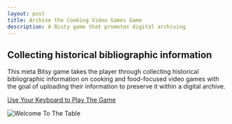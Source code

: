 ```yaml
---
layout: post
title: Archive the Cooking Video Games Game
description: A Bisty game that promotes digital archiving
---
```

## Collecting historical bibliographic information

This meta Bitsy game takes the player through collecting historical bibliographic information on cooking and food-focused video games with the goal of uploading their information to preserve it within a digital archive.

[Use Your Keyboard to Play The Game](https://madeofallwork.itch.io/archive-the-cooking-video-games)

![Welcome To The Table](/AZLScholarlyWorkGradfolio/assets/images/CookingGame.png "Amelia Simmons Historical Recipe Remix Bot")

